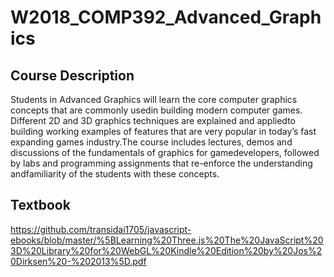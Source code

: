 # W2018_COMP392_Advanced_Graphics

## Course Description

Students in Advanced Graphics will learn the core computer graphics concepts that are commonly usedin building modern computer games. Different 2D and 3D graphics techniques are explained and appliedto building working examples of features that are very popular in today’s fast expanding games industry.The  course  includes  lectures,  demos  and  discussions  of  the  fundamentals  of  graphics  for  gamedevelopers, followed by labs and programming assignments that re-enforce the understanding andfamiliarity of the students with these concepts.

## Textbook
https://github.com/transidai1705/javascript-ebooks/blob/master/%5BLearning%20Three.js%20The%20JavaScript%203D%20Library%20for%20WebGL%20Kindle%20Edition%20by%20Jos%20Dirksen%20-%202013%5D.pdf